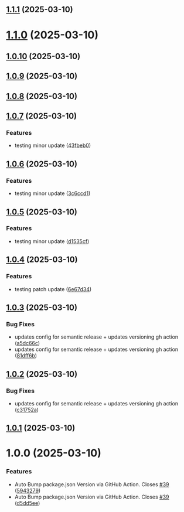 ## [1.1.1](https://github.com/npranto/loopfeed/compare/v1.1.0...v1.1.1) (2025-03-10)

# [1.1.0](https://github.com/npranto/loopfeed/compare/v1.0.10...v1.1.0) (2025-03-10)

## [1.0.10](https://github.com/npranto/loopfeed/compare/v1.0.9...v1.0.10) (2025-03-10)

## [1.0.9](https://github.com/npranto/loopfeed/compare/v1.0.8...v1.0.9) (2025-03-10)

## [1.0.8](https://github.com/npranto/loopfeed/compare/v1.0.7...v1.0.8) (2025-03-10)

## [1.0.7](https://github.com/npranto/loopfeed/compare/v1.0.6...v1.0.7) (2025-03-10)


### Features

* testing minor update ([43fbeb0](https://github.com/npranto/loopfeed/commit/43fbeb0bf52e3e8273331a9b4d7738742dc589b3))

## [1.0.6](https://github.com/npranto/loopfeed/compare/v1.0.5...v1.0.6) (2025-03-10)


### Features

* testing minor update ([3c6ccd1](https://github.com/npranto/loopfeed/commit/3c6ccd1f34fd509138b5234504bb5e588a4394d9))

## [1.0.5](https://github.com/npranto/loopfeed/compare/v1.0.4...v1.0.5) (2025-03-10)


### Features

* testing minor update ([d1535cf](https://github.com/npranto/loopfeed/commit/d1535cf3b04aa97a0abbf2ec3e8ffeb5e1fdfebc))

## [1.0.4](https://github.com/npranto/loopfeed/compare/v1.0.3...v1.0.4) (2025-03-10)


### Features

* testing patch update ([6e67d34](https://github.com/npranto/loopfeed/commit/6e67d34be863ca3a32eb66a1f0e12013f119a3f4))

## [1.0.3](https://github.com/npranto/loopfeed/compare/v1.0.2...v1.0.3) (2025-03-10)


### Bug Fixes

* updates config for semantic release + updates versioning gh action ([a5dc66c](https://github.com/npranto/loopfeed/commit/a5dc66cffd8164cf653b288aebc7094147c90604))
* updates config for semantic release + updates versioning gh action ([81dff6b](https://github.com/npranto/loopfeed/commit/81dff6b640dc203474f4d36f046b609ae053a9c4))

## [1.0.2](https://github.com/npranto/loopfeed/compare/v1.0.1...v1.0.2) (2025-03-10)


### Bug Fixes

* updates config for semantic release + updates versioning gh action ([c31752a](https://github.com/npranto/loopfeed/commit/c31752a7d13e258e1624c377b5d7ec1fd3ffb1af))

## [1.0.1](https://github.com/npranto/loopfeed/compare/v1.0.0...v1.0.1) (2025-03-10)

# 1.0.0 (2025-03-10)


### Features

* Auto Bump package.json Version via GitHub Action. Closes [#39](https://github.com/npranto/loopfeed/issues/39) ([5943279](https://github.com/npranto/loopfeed/commit/5943279b013d80ad7d70b5e06d9577947510d780))
* Auto Bump package.json Version via GitHub Action. Closes [#39](https://github.com/npranto/loopfeed/issues/39) ([d5dd5ee](https://github.com/npranto/loopfeed/commit/d5dd5ee5363060301818b6cf769a2bb051889d27))
